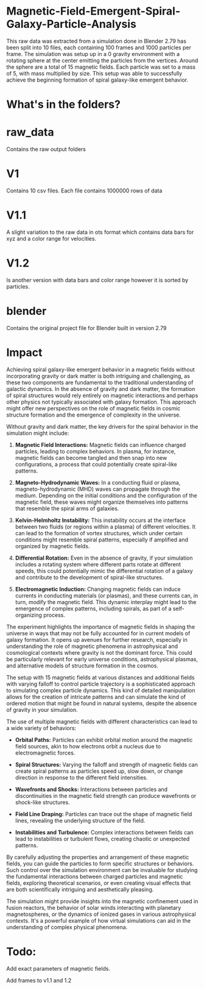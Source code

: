 # Magnetic-Field-Emergent-Spiral-Galaxy-Particle-Analysis

This raw data was extracted from a simulation done in Blender 2.79 has been split into 10 files, each containing 100 frames and 1000 particles per frame. The simulation was setup up in a 0 gravity environment with a rotating sphere at the center emitting the particles from the vertices. Around the sphere are a total of 15 magnetic fields. Each particle was set to a mass of 5, with mass multiplied by size. This setup was able to successfully achieve the beginning formation of  spiral galaxy-like emergent behavior.

# What's in the folders?
# raw_data 
Contains the raw output folders 
   # V1 
   Contains 10 csv files. Each file contains 1000000 rows of data

   # V1.1
  A slight variation to the raw data in ots format which contains data bars for xyz and a color range for velocities.

   # V1.2 
Is another version with data bars and color range however it is sorted by particles.

   # blender
   Contains the original project file for Blender built in version 2.79

# Impact
Achieving spiral galaxy-like emergent behavior in a magnetic fields without incorporating gravity or dark matter is both intriguing and challenging, as these two components are fundamental to the traditional understanding of galactic dynamics. In the absence of gravity and dark matter, the formation of spiral structures would rely entirely on magnetic interactions and perhaps other physics not typically associated with galaxy formation. This approach might offer new perspectives on the role of magnetic fields in cosmic structure formation and the emergence of complexity in the universe.

Without gravity and dark matter, the key drivers for the spiral behavior in the simulation might include:

1. **Magnetic Field Interactions:** Magnetic fields can influence charged particles, leading to complex behaviors. In plasma, for instance, magnetic fields can become tangled and then snap into new configurations, a process that could potentially create spiral-like patterns.

2. **Magneto-Hydrodynamic Waves:** In a conducting fluid or plasma, magneto-hydrodynamic (MHD) waves can propagate through the medium. Depending on the initial conditions and the configuration of the magnetic field, these waves might organize themselves into patterns that resemble the spiral arms of galaxies.

3. **Kelvin-Helmholtz Instability:** This instability occurs at the interface between two fluids (or regions within a plasma) of different velocities. It can lead to the formation of vortex structures, which under certain conditions might resemble spiral patterns, especially if amplified and organized by magnetic fields.

4. **Differential Rotation:** Even in the absence of gravity, if your simulation includes a rotating system where different parts rotate at different speeds, this could potentially mimic the differential rotation of a galaxy and contribute to the development of spiral-like structures.

5. **Electromagnetic Induction:** Changing magnetic fields can induce currents in conducting materials (or plasmas), and these currents can, in turn, modify the magnetic field. This dynamic interplay might lead to the emergence of complex patterns, including spirals, as part of a self-organizing process.

The experiment highlights the importance of magnetic fields in shaping the universe in ways that may not be fully accounted for in current models of galaxy formation. It opens up avenues for further research, especially in understanding the role of magnetic phenomena in astrophysical and cosmological contexts where gravity is not the dominant force. This could be particularly relevant for early universe conditions, astrophysical plasmas, and alternative models of structure formation in the cosmos.

The setup with 15 magnetic fields at various distances and additional fields with varying falloff to control particle trajectory is a sophisticated approach to simulating complex particle dynamics. This kind of detailed manipulation allows for the creation of intricate patterns and can simulate the kind of ordered motion that might be found in natural systems, despite the absence of gravity in your simulation.

The use of multiple magnetic fields with different characteristics can lead to a wide variety of behaviors:

- **Orbital Paths:** Particles can exhibit orbital motion around the magnetic field sources, akin to how electrons orbit a nucleus due to electromagnetic forces.

- **Spiral Structures:** Varying the falloff and strength of magnetic fields can create spiral patterns as particles speed up, slow down, or change direction in response to the different field intensities.

- **Wavefronts and Shocks:** Interactions between particles and discontinuities in the magnetic field strength can produce wavefronts or shock-like structures.

- **Field Line Draping:** Particles can trace out the shape of magnetic field lines, revealing the underlying structure of the field.

- **Instabilities and Turbulence:** Complex interactions between fields can lead to instabilities or turbulent flows, creating chaotic or unexpected patterns.

By carefully adjusting the properties and arrangement of these magnetic fields, you can guide the particles to form specific structures or behaviors. Such control over the simulation environment can be invaluable for studying the fundamental interactions between charged particles and magnetic fields, exploring theoretical scenarios, or even creating visual effects that are both scientifically intriguing and aesthetically pleasing.

The  simulation might provide insights into the magnetic confinement used in fusion reactors, the behavior of solar winds interacting with planetary magnetospheres, or the dynamics of ionized gases in various astrophysical contexts. It's a powerful example of how virtual simulations can aid in the understanding of complex physical phenomena.

# Todo: 
Add exact parameters of magnetic fields.

Add frames to v1.1 and 1.2

